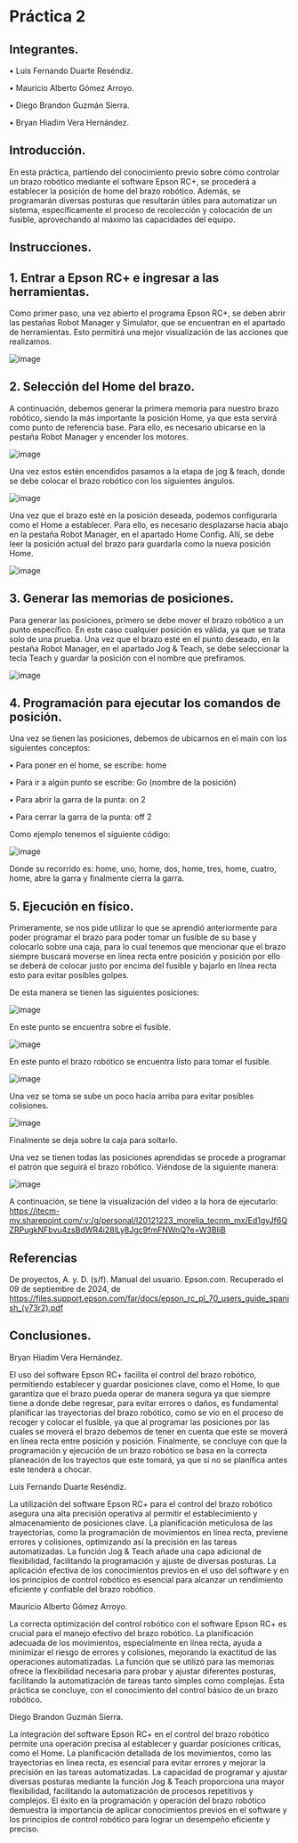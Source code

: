 # Práctica 2
## Integrantes.

•	Luis Fernando Duarte Reséndiz.

•	Mauricio Alberto Gómez Arroyo.

•	Diego Brandon Guzmán Sierra.

•	Bryan Hiadim Vera Hernández.

## Introducción.
En esta práctica, partiendo del conocimiento previo sobre cómo controlar un brazo robótico mediante el software Epson RC+, se procederá a establecer la posición de home del brazo robótico. Además, se programarán diversas posturas que resultarán útiles para automatizar un sistema, específicamente el proceso de recolección y colocación de un fusible, aprovechando al máximo las capacidades del equipo.

## Instrucciones.
## 1.	Entrar a Epson RC+ e ingresar a las herramientas.
Como primer paso, una vez abierto el programa Epson RC+, se deben abrir las pestañas Robot Manager y Simulator, que se encuentran en el apartado de herramientas. Esto permitirá una mejor visualización de las acciones que realizamos.

![image](https://github.com/user-attachments/assets/ff2ae04f-ea92-4532-a767-0846f0b250fd)

## 2.	Selección del Home del brazo.
A continuación, debemos generar la primera memoria para nuestro brazo robótico, siendo la más importante la posición Home, ya que esta servirá como punto de referencia base. Para ello, es necesario ubicarse en la pestaña Robot Manager y encender los motores.

![image](https://github.com/user-attachments/assets/db78573f-c8ec-4f1e-abec-81998ff71cc4)

Una vez estos estén encendidos pasamos a la etapa de jog & teach, donde se debe colocar el brazo robótico con los siguientes ángulos.

![image](https://github.com/user-attachments/assets/1899d161-2459-45f4-88bd-2710c89fae14)

Una vez que el brazo esté en la posición deseada, podemos configurarla como el Home a establecer. Para ello, es necesario desplazarse hacia abajo en la pestaña Robot Manager, en el apartado Home Config. Allí, se debe leer la posición actual del brazo para guardarla como la nueva posición Home.

![image](https://github.com/user-attachments/assets/d6e5cf74-9e10-4b74-a71a-780150c24ab7)

## 3.	Generar las memorias de posiciones.
Para generar las posiciones, primero se debe mover el brazo robótico a un punto específico. En este caso cualquier posición es válida, ya que se trata solo de una prueba.
Una vez que el brazo esté en el punto deseado, en la pestaña Robot Manager, en el apartado Jog & Teach, se debe seleccionar la tecla Teach y guardar la posición con el nombre que prefiramos.

![image](https://github.com/user-attachments/assets/ccf1a880-7e74-4221-ba04-5d87bbdcc208)

## 4.	Programación para ejecutar los comandos de posición.
Una vez se tienen las posiciones, debemos de ubicarnos en el main con los siguientes conceptos:

•	Para poner en el home, se escribe: home

•	Para ir a algún punto se escribe: Go (nombre de la posición)

•	Para abrir la garra de la punta: on 2

•	Para cerrar la garra de la punta: off 2

Como ejemplo tenemos el siguiente código:

![image](https://github.com/user-attachments/assets/eac77ee8-20e2-4dc2-9122-d51ff13c525b)

Donde su recorrido es: home, uno, home, dos, home, tres, home, cuatro, home, abre la garra y finalmente cierra la garra.

## 5.	Ejecución en físico.
Primeramente, se nos pide utilizar lo que se aprendió anteriormente para poder programar el brazo para poder tomar un fusible de su base y colocarlo sobre una caja, para lo cual tenemos que mencionar que el brazo siempre buscará moverse en línea recta entre posición y posición por ello se deberá de colocar justo por encima del fusible y bajarlo en línea recta esto para evitar posibles golpes.

De esta manera se tienen las siguientes posiciones:

![image](https://github.com/user-attachments/assets/93024b41-f961-49b1-ba50-5cb2f49d5e54)

En este punto se encuentra sobre el fusible.

![image](https://github.com/user-attachments/assets/48183be5-5776-4299-b032-7586f2937148)

En este punto el brazo robótico se encuentra listo para tomar el fusible.


![image](https://github.com/user-attachments/assets/2980b48b-6add-4ccd-8320-1585582eb5e8)

Una vez se toma se sube un poco hacia arriba para evitar posibles colisiones.


![image](https://github.com/user-attachments/assets/c0715355-83f4-4385-98b1-9ee3fbc394fb)

Finalmente se deja sobre la caja para soltarlo.

Una vez se tienen todas las posiciones aprendidas se procede a programar el patrón que seguirá el brazo robótico.
Viéndose de la siguiente manera:

![image](https://github.com/user-attachments/assets/1957d657-6344-41b2-8f4f-b7dc5356d372)

A continuación, se tiene la visualización del video a la hora de ejecutarlo:
https://itecm-my.sharepoint.com/:v:/g/personal/l20121223_morelia_tecnm_mx/Ed1gyJf6QZRPugkNFbvu4zsBdWR4i28lLy8Jgc9fmFNWnQ?e=W3BIiB

## Referencias 

De proyectos, A. y. D. (s/f). Manual del usuario. Epson.com. Recuperado el 09 de septiembre de 2024, de https://files.support.epson.com/far/docs/epson_rc_pl_70_users_guide_spanish_(v73r2).pdf

## Conclusiones.
Bryan Hiadim Vera Hernández.

El uso del software Epson RC+ facilita el control del brazo robótico, permitiendo establecer y guardar posiciones clave, como el Home, lo que garantiza que el brazo pueda operar de manera segura ya que siempre tiene a donde debe regresar, para evitar errores o daños, es fundamental planificar las trayectorias del brazo robótico, como se vio en el proceso de recoger y colocar el fusible, ya que al programar las posiciones por las cuales se moverá el brazo debemos de tener en cuenta que este se moverá en línea recta entre posición y posición.
Finalmente, se concluye con que la programación y ejecución de un brazo robótico se basa en la correcta planeación de los trayectos que este tomará, ya que si no se planifica antes este tenderá a chocar.

Luis Fernando Duarte Reséndiz.

La utilización del software Epson RC+ para el control del brazo robótico asegura una alta precisión operativa al permitir el establecimiento y almacenamiento de posiciones clave. La planificación meticulosa de las trayectorias, como la programación de movimientos en línea recta, previene errores y colisiones, optimizando así la precisión en las tareas automatizadas. La función Jog & Teach añade una capa adicional de flexibilidad, facilitando la programación y ajuste de diversas posturas. La aplicación efectiva de los conocimientos previos en el uso del software y en los principios de control robótico es esencial para alcanzar un rendimiento eficiente y confiable del brazo robótico.

Mauricio Alberto Gómez Arroyo.

La correcta optimización del control robótico con el software Epson RC+ es crucial para el manejo efectivo del brazo robótico. La planificación adecuada de los movimientos, especialmente en línea recta, ayuda a minimizar el riesgo de errores y colisiones, mejorando la exactitud de las operaciones automatizadas. La función que se utilizó para las memorias ofrece la flexibilidad necesaria para probar y ajustar diferentes posturas, facilitando la automatización de tareas tanto simples como complejas. 
Esta práctica se concluye, con el conocimiento del control básico de un brazo robótico.

Diego Brandon Guzmán Sierra.

La integración del software Epson RC+ en el control del brazo robótico permite una operación precisa al establecer y guardar posiciones críticas, como el Home. La planificación detallada de los movimientos, como las trayectorias en línea recta, es esencial para evitar errores y mejorar la precisión en las tareas automatizadas. La capacidad de programar y ajustar diversas posturas mediante la función Jog & Teach proporciona una mayor flexibilidad, facilitando la automatización de procesos repetitivos y complejos. El éxito en la programación y operación del brazo robótico demuestra la importancia de aplicar conocimientos previos en el software y los principios de control robótico para lograr un desempeño eficiente y preciso.










